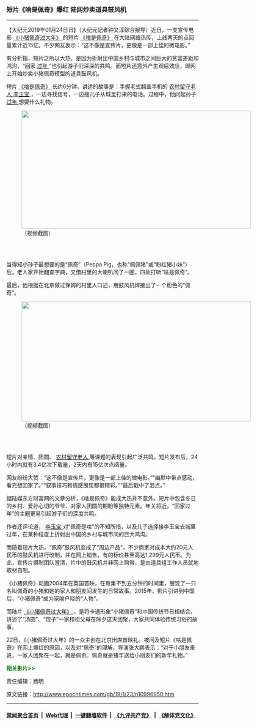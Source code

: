 ### 短片《啥是佩奇》爆红 陆网炒卖道具鼓风机
------------------------

<p>
 【大纪元2019年01月24日讯】（大纪元记者钟又淳综合报导）近日，一支宣传电影
 <a href="http://www.epochtimes.com/gb/tag/%E3%80%8A%E5%B0%8F%E7%8C%AA%E4%BD%A9%E5%A5%87%E8%BF%87%E5%A4%A7%E5%B9%B4%E3%80%8B.html">
  《小猪佩奇过大年》
 </a>
 的短片
 <a href="http://www.epochtimes.com/gb/tag/%E3%80%8A%E5%95%A5%E6%98%AF%E4%BD%A9%E5%A5%87%E3%80%8B.html">
  《啥是佩奇》
 </a>
 在大陆网络热传，上线两天的点阅量累计近15亿。不少网友表示：“这不像是宣传片，更像是一部上佳的微电影。”
</p>
<p>
 有分析指，短片之所以大热，是因为折射出中国乡村与城市之间巨大的贫富差距和鸿沟，“回家
 <a href="http://www.epochtimes.com/gb/tag/%E8%BF%87%E5%B9%B4.html">
  过年
 </a>
 ”也引起游子们深深的共鸣。而短片还意外产生观后效应，即网上开始炒卖小猪佩奇模型的道具鼓风机。
</p>
<p>
 短片
 <a href="http://www.epochtimes.com/gb/tag/%E3%80%8A%E5%95%A5%E6%98%AF%E4%BD%A9%E5%A5%87%E3%80%8B.html">
  《啥是佩奇》
 </a>
 长约6分钟，讲述的故事是：手握老式翻盖手机的
 <a href="http://www.epochtimes.com/gb/tag/%E5%86%9C%E6%9D%91%E7%95%99%E5%AE%88%E8%80%81%E4%BA%BA.html">
  农村留守老人
 </a>
 <a href="http://www.epochtimes.com/gb/tag/%E6%9D%8E%E7%8E%89%E5%AE%9D.html">
  李玉宝
 </a>
 ，一边寻找信号，一边接儿子从城里打来的电话。过程中，他问起孙子
 <a href="http://www.epochtimes.com/gb/tag/%E8%BF%87%E5%B9%B4.html">
  过年
 </a>
 想要什么礼物。
</p>
<figure class="wp-caption aligncenter" id="attachment_10997504" style="width: 600px">
 <a href="http://i.epochtimes.com/assets/uploads/2019/01/Screen-Shot-2019-01-23-at-6.17.28-PM.jpg">
  <img alt="" class="size-large wp-image-10997504" height="309" src="http://i.epochtimes.com/assets/uploads/2019/01/Screen-Shot-2019-01-23-at-6.17.28-PM-600x309.jpg" width="600"/>
 </a>
 <br/><figcaption class="wp-caption-text">
  （视频截图）
 </figcaption><br/>
</figure><br/>
<p>
 当得知小孙子最想要的是“佩奇”（Peppa Pig，也称“佩佩猪”或“粉红猪小妹”）后，老人家开始翻查字典，又借村里的大喇叭问了一圈，四处打听“啥是佩奇”。
</p>
<p>
 最后，他根据在北京做过保姆的村里人口述，用鼓风机焊接出了一个粉色的“佩奇”。
</p>
<figure class="wp-caption aligncenter" id="attachment_10997503" style="width: 600px">
 <a href="http://i.epochtimes.com/assets/uploads/2019/01/Screen-Shot-2019-01-23-at-6.16.10-PM.jpg">
  <img alt="" class="size-large wp-image-10997503" height="313" src="http://i.epochtimes.com/assets/uploads/2019/01/Screen-Shot-2019-01-23-at-6.16.10-PM-600x313.jpg" width="600"/>
 </a>
 <br/><figcaption class="wp-caption-text">
  （视频截图）
 </figcaption><br/>
</figure><br/>
<p>
 短片对亲情、团圆、
 <a href="http://www.epochtimes.com/gb/tag/%E5%86%9C%E6%9D%91%E7%95%99%E5%AE%88%E8%80%81%E4%BA%BA.html">
  农村留守老人
 </a>
 等课题的表现引起广泛共鸣。短片发布后，24小时内就有3.4亿次下载量，2天内有15亿次点阅量。
</p>
<p>
 网友纷纷大赞：“这不像是宣传片，更像是一部上佳的微电影。”“幽默中带点感动，看完想回家了。”“叙事技巧和情感展现都很精彩。”“最后戳中了泪点。”
</p>
<p>
 据陆媒东方财富网的文章分析，《啥是佩奇》能成大热并不意外。短片中包含冬日的乡村、爱孙心切的爷爷、对家人团圆的期盼等独特元素。年关将近，“回家过年”的主题更易引起游子们的深度共鸣。
</p>
<p>
 作者还评论道，
 <a href="http://www.epochtimes.com/gb/tag/%E6%9D%8E%E7%8E%89%E5%AE%9D.html">
  李玉宝
 </a>
 对“佩奇是啥”的不知所措，以及儿子选择接李玉宝去城里过年，在某种程度上折射出中国的乡村与城市间的巨大鸿沟。
</p>
<p>
 而随着短片大热，“佩奇”鼓风机变成了“周边产品”，不少商家对成本大约20元人民币的鼓风机进行改制，并在网上销售，有的标价甚至高达1,299元人民币。为此，宣传片摄制团队澄清，片中的鼓风机并非网上购得，是由道具组工作人员就地取材自制。
</p>
<p>
 《小猪佩奇》动画2004年在英国首映，在每集不到五分钟的时间里，展现了一只名叫佩奇的小猪和她的家人和朋友间发生的日常故事。2015年，影片引进到中国后，“小猪佩奇”成为家喻户晓的“人物”。
</p>
<p>
 而陆片
 <a href="http://www.epochtimes.com/gb/tag/%E3%80%8A%E5%B0%8F%E7%8C%AA%E4%BD%A9%E5%A5%87%E8%BF%87%E5%A4%A7%E5%B9%B4%E3%80%8B.html">
  《小猪佩奇过大年》
 </a>
 ，是将卡通形象“小猪佩奇”和中国传统节日相结合，讲述了“汤圆”、“饺子”一家和祖父母在除夕这天团聚，大家共同体验传统习俗的故事。
</p>
<p>
 22日，《小猪佩奇过大年》的一众主创在北京出席首映礼。被问及短片《啥是佩奇》在网上爆红的原因，以及对“佩奇”的理解，导演张大鹏表示：“对于小朋友来说，一家人团聚在一起，就是佩奇。佩奇就是猪年送给小朋友们的新年礼物。”
</p>
<p>
 <strong>
  <span style="color: #008000;">
   相关影片&gt;&gt;
  </span>
 </strong>
</p>
<div class="video_fit_container">
</div>
<p>
 责任编辑：杨明
</p>

原文链接：http://www.epochtimes.com/gb/19/1/23/n10996950.htm


------------------------
#### [禁闻聚合首页](https://github.com/gfw-breaker/banned-news/blob/master/README.md) &nbsp;|&nbsp; [Web代理](https://github.com/gfw-breaker/open-proxy/blob/master/README.md) &nbsp;|&nbsp; [一键翻墙软件](https://github.com/gfw-breaker/nogfw/blob/master/README.md) &nbsp;|&nbsp; [《九评共产党》](https://github.com/gfw-breaker/9ping.md/blob/master/README.md#九评之一评共产党是什么) &nbsp;|&nbsp; [《解体党文化》](https://github.com/gfw-breaker/jtdwh.md/blob/master/README.md#绪论)